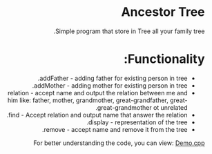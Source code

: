 <div dir="rtl" lang="he">

# Ancestor Tree
Simple program that store in Tree all your family tree.

# Functionality:
* addFather - adding father for existing person in tree.
* addMother - adding mother for existing person in tree.
* relation - accept name and output the relation between me and him like: father, mother, grandmother, great-grandfather, great-great-grandmother ot unrelated.
* find - Accept relation and output name that answer the relation.
* display - representation of the tree.
* remove - accept name and remove it from the tree.


For better understanding the code, you can view:
[Demo.cpp](Demo.cpp)

</div>
